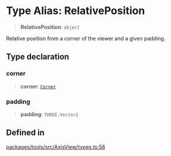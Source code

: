 # Type Alias: RelativePosition

> **RelativePosition**: `object`

Relative position from a corner of the viewer
and a given padding.

## Type declaration

### corner

> **corner**: [`Corner`](../enumerations/Corner.md)

### padding

> **padding**: `THREE.Vector2`

## Defined in

[packages/tools/src/AxisView/types.ts:58](https://github.com/cognitedata/reveal/blob/2acd9d17229d2bc8e309653b4d6a39ad941e44f1/viewer/packages/tools/src/AxisView/types.ts#L58)
